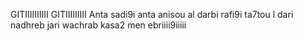 GITIIIIIIIIII GITIIIIIIIII
Anta sadi9i
anta anisou al darbi rafi9i
ta7tou l dari
nadhreb jari
wachrab kasa2 men ebriiii9iiiii
